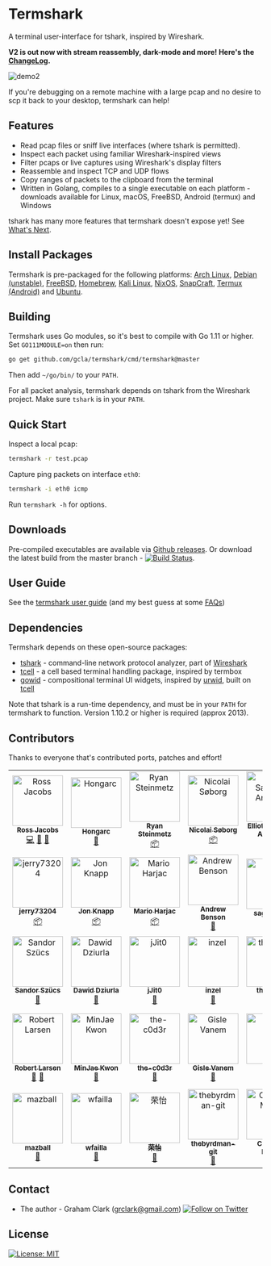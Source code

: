 [twitter-follow-url]: https://twitter.com/intent/follow?screen_name=termshark
[twitter-follow-img]: https://img.shields.io/twitter/follow/termshark.svg?style=social&label=Follow

# Termshark
A terminal user-interface for tshark, inspired by Wireshark.

**V2 is out now with stream reassembly, dark-mode and more! Here's the [ChangeLog](CHANGELOG.md#changelog).**

![demo2](https://drive.google.com/uc?export=view&id=1EmqYrOPwLXanoi7o74PQMOX1KSgOqhNr)

If you're debugging on a remote machine with a large pcap and no desire to scp it back to your desktop, termshark can help!

## Features

- Read pcap files or sniff live interfaces (where tshark is permitted).
- Inspect each packet using familiar Wireshark-inspired views
- Filter pcaps or live captures using Wireshark's display filters
- Reassemble and inspect TCP and UDP flows
- Copy ranges of packets to the clipboard from the terminal
- Written in Golang, compiles to a single executable on each platform - downloads available for Linux, macOS, FreeBSD, Android (termux) and Windows

tshark has many more features that termshark doesn't expose yet! See [What's Next](docs/FAQ.md#whats-next).

## Install Packages

Termshark is pre-packaged for the following platforms: [Arch Linux](docs/Packages.md#arch-linux), [Debian (unstable)](docs/Packages.md#debian), [FreeBSD](docs/Packages.md#freebsd), [Homebrew](docs/Packages.md#homebrew), [Kali Linux](docs/Packages.md#kali-linux), [NixOS](docs/Packages.md#nixos), [SnapCraft](docs/Packages.md#snapcraft), [Termux (Android)](docs/Packages.md#termux-android) and [Ubuntu](docs/Packages.md#ubuntu).

## Building

Termshark uses Go modules, so it's best to compile with Go 1.11 or higher. Set `GO111MODULE=on` then run:

```bash
go get github.com/gcla/termshark/cmd/termshark@master
```
Then add ```~/go/bin/``` to your ```PATH```.

For all packet analysis, termshark depends on tshark from the Wireshark project. Make sure ```tshark``` is in your ```PATH```.

## Quick Start

Inspect a local pcap:

```bash
termshark -r test.pcap
```

Capture ping packets on interface ```eth0```:

```bash
termshark -i eth0 icmp
```

Run ```termshark -h``` for options.

## Downloads

Pre-compiled executables are available via [Github releases](https://github.com/gcla/termshark/releases). Or download the latest build from the master branch - [![Build Status](https://travis-ci.org/gcla/termshark.svg?branch=master)](https://travis-ci.org/gcla/termshark).

## User Guide

See the [termshark user guide](docs/UserGuide.md) (and my best guess at some [FAQs](docs/FAQ.md))

## Dependencies

Termshark depends on these open-source packages:

- [tshark](https://www.wireshark.org/docs/man-pages/tshark.html) - command-line network protocol analyzer, part of [Wireshark](https://wireshark.org)
- [tcell](https://github.com/gdamore/tcell) - a cell based terminal handling package, inspired by termbox
- [gowid](https://github.com/gcla/gowid) - compositional terminal UI widgets, inspired by [urwid](http://urwid.org), built on [tcell](https://github.com/gdamore/tcell)

Note that tshark is a run-time dependency, and must be in your ```PATH``` for termshark to function.  Version 1.10.2 or higher is required (approx 2013).

## Contributors

Thanks to everyone that's contributed ports, patches and effort!

<!-- ALL-CONTRIBUTORS-LIST:START - Do not remove or modify this section -->
<!-- prettier-ignore -->
<table><tr><td align="center"><a href="https://swit.sh"><img src="https://avatars0.githubusercontent.com/u/10995145?v=4" width="100px;" alt="Ross Jacobs"/><br /><sub><b>Ross Jacobs</b></sub></a><br /><a href="https://github.com/gcla/termshark/commits?author=pocc" title="Code">💻</a> <a href="https://github.com/gcla/termshark/issues?q=author%3Apocc" title="Bug reports">🐛</a> <a href="#userTesting-pocc" title="User Testing">📓</a></td><td align="center"><a href="https://github.com/Hongarc"><img src="https://avatars1.githubusercontent.com/u/19208123?v=4" width="100px;" alt="Hongarc"/><br /><sub><b>Hongarc</b></sub></a><br /><a href="https://github.com/gcla/termshark/commits?author=Hongarc" title="Documentation">📖</a></td><td align="center"><a href="https://github.com/zi0r"><img src="https://avatars0.githubusercontent.com/u/1676702?v=4" width="100px;" alt="Ryan Steinmetz"/><br /><sub><b>Ryan Steinmetz</b></sub></a><br /><a href="#platform-zi0r" title="Packaging/porting to new platform">📦</a></td><td align="center"><a href="https://søb.org/"><img src="https://avatars2.githubusercontent.com/u/8722223?v=4" width="100px;" alt="Nicolai Søborg"/><br /><sub><b>Nicolai Søborg</b></sub></a><br /><a href="#platform-NicolaiSoeborg" title="Packaging/porting to new platform">📦</a></td><td align="center"><a href="https://qulogic.gitlab.io/"><img src="https://avatars2.githubusercontent.com/u/302469?v=4" width="100px;" alt="Elliott Sales de Andrade"/><br /><sub><b>Elliott Sales de Andrade</b></sub></a><br /><a href="https://github.com/gcla/termshark/commits?author=QuLogic" title="Code">💻</a></td><td align="center"><a href="http://rski.github.io"><img src="https://avatars2.githubusercontent.com/u/2960312?v=4" width="100px;" alt="Romanos"/><br /><sub><b>Romanos</b></sub></a><br /><a href="https://github.com/gcla/termshark/commits?author=rski" title="Code">💻</a></td><td align="center"><a href="https://github.com/denyspozniak"><img src="https://avatars0.githubusercontent.com/u/22612345?v=4" width="100px;" alt="Denys"/><br /><sub><b>Denys</b></sub></a><br /><a href="https://github.com/gcla/termshark/issues?q=author%3Adenyspozniak" title="Bug reports">🐛</a></td></tr><tr><td align="center"><a href="https://github.com/jerry73204"><img src="https://avatars1.githubusercontent.com/u/7629150?v=4" width="100px;" alt="jerry73204"/><br /><sub><b>jerry73204</b></sub></a><br /><a href="#platform-jerry73204" title="Packaging/porting to new platform">📦</a></td><td align="center"><a href="http://thann.github.com"><img src="https://avatars1.githubusercontent.com/u/578515?v=4" width="100px;" alt="Jon Knapp"/><br /><sub><b>Jon Knapp</b></sub></a><br /><a href="#platform-Thann" title="Packaging/porting to new platform">📦</a></td><td align="center"><a href="https://github.com/mharjac"><img src="https://avatars2.githubusercontent.com/u/2997453?v=4" width="100px;" alt="Mario Harjac"/><br /><sub><b>Mario Harjac</b></sub></a><br /><a href="#platform-mharjac" title="Packaging/porting to new platform">📦</a></td><td align="center"><a href="https://github.com/abenson"><img src="https://avatars1.githubusercontent.com/u/227317?v=4" width="100px;" alt="Andrew Benson"/><br /><sub><b>Andrew Benson</b></sub></a><br /><a href="https://github.com/gcla/termshark/issues?q=author%3Aabenson" title="Bug reports">🐛</a></td><td align="center"><a href="https://github.com/sagis-tikal"><img src="https://avatars2.githubusercontent.com/u/46102019?v=4" width="100px;" alt="sagis-tikal"/><br /><sub><b>sagis-tikal</b></sub></a><br /><a href="https://github.com/gcla/termshark/issues?q=author%3Asagis-tikal" title="Bug reports">🐛</a></td><td align="center"><a href="https://github.com/punkymaniac"><img src="https://avatars2.githubusercontent.com/u/9916797?v=4" width="100px;" alt="punkymaniac"/><br /><sub><b>punkymaniac</b></sub></a><br /><a href="https://github.com/gcla/termshark/issues?q=author%3Apunkymaniac" title="Bug reports">🐛</a></td><td align="center"><a href="https://github.com/msenturk"><img src="https://avatars3.githubusercontent.com/u/9482568?v=4" width="100px;" alt="msenturk"/><br /><sub><b>msenturk</b></sub></a><br /><a href="https://github.com/gcla/termshark/issues?q=author%3Amsenturk" title="Bug reports">🐛</a></td></tr><tr><td align="center"><a href="https://github.com/szuecs"><img src="https://avatars3.githubusercontent.com/u/50872?v=4" width="100px;" alt="Sandor Szücs"/><br /><sub><b>Sandor Szücs</b></sub></a><br /><a href="https://github.com/gcla/termshark/issues?q=author%3Aszuecs" title="Bug reports">🐛</a></td><td align="center"><a href="https://github.com/dawidd6"><img src="https://avatars1.githubusercontent.com/u/9713907?v=4" width="100px;" alt="Dawid Dziurla"/><br /><sub><b>Dawid Dziurla</b></sub></a><br /><a href="https://github.com/gcla/termshark/issues?q=author%3Adawidd6" title="Bug reports">🐛</a></td><td align="center"><a href="https://github.com/jJit0"><img src="https://avatars1.githubusercontent.com/u/23521148?v=4" width="100px;" alt="jJit0"/><br /><sub><b>jJit0</b></sub></a><br /><a href="https://github.com/gcla/termshark/issues?q=author%3AjJit0" title="Bug reports">🐛</a></td><td align="center"><a href="http://colinrogers001.com"><img src="https://avatars3.githubusercontent.com/u/20195547?v=4" width="100px;" alt="inzel"/><br /><sub><b>inzel</b></sub></a><br /><a href="https://github.com/gcla/termshark/issues?q=author%3Ainzel" title="Bug reports">🐛</a></td><td align="center"><a href="https://github.com/thejerrod"><img src="https://avatars1.githubusercontent.com/u/25254103?v=4" width="100px;" alt="thejerrod"/><br /><sub><b>thejerrod</b></sub></a><br /><a href="#ideas-thejerrod" title="Ideas, Planning, & Feedback">🤔</a></td><td align="center"><a href="https://github.com/gdluca"><img src="https://avatars3.githubusercontent.com/u/12004506?v=4" width="100px;" alt="gdluca"/><br /><sub><b>gdluca</b></sub></a><br /><a href="https://github.com/gcla/termshark/issues?q=author%3Agdluca" title="Bug reports">🐛</a></td><td align="center"><a href="https://github.com/winpat"><img src="https://avatars2.githubusercontent.com/u/6016963?v=4" width="100px;" alt="Patrick Winter"/><br /><sub><b>Patrick Winter</b></sub></a><br /><a href="#platform-winpat" title="Packaging/porting to new platform">📦</a></td></tr><tr><td align="center"><a href="https://github.com/RobertLarsen"><img src="https://avatars0.githubusercontent.com/u/795303?v=4" width="100px;" alt="Robert Larsen"/><br /><sub><b>Robert Larsen</b></sub></a><br /><a href="#ideas-RobertLarsen" title="Ideas, Planning, & Feedback">🤔</a> <a href="#userTesting-RobertLarsen" title="User Testing">📓</a></td><td align="center"><a href="https://mingrammer.com"><img src="https://avatars0.githubusercontent.com/u/6178510?v=4" width="100px;" alt="MinJae Kwon"/><br /><sub><b>MinJae Kwon</b></sub></a><br /><a href="https://github.com/gcla/termshark/issues?q=author%3Amingrammer" title="Bug reports">🐛</a></td><td align="center"><a href="https://github.com/the-c0d3r"><img src="https://avatars2.githubusercontent.com/u/4526565?v=4" width="100px;" alt="the-c0d3r"/><br /><sub><b>the-c0d3r</b></sub></a><br /><a href="#ideas-the-c0d3r" title="Ideas, Planning, & Feedback">🤔</a></td><td align="center"><a href="https://github.com/gvanem"><img src="https://avatars0.githubusercontent.com/u/945271?v=4" width="100px;" alt="Gisle Vanem"/><br /><sub><b>Gisle Vanem</b></sub></a><br /><a href="https://github.com/gcla/termshark/issues?q=author%3Agvanem" title="Bug reports">🐛</a></td><td align="center"><a href="https://github.com/hook-s3c"><img src="https://avatars1.githubusercontent.com/u/31825993?v=4" width="100px;" alt="hook"/><br /><sub><b>hook</b></sub></a><br /><a href="https://github.com/gcla/termshark/issues?q=author%3Ahook-s3c" title="Bug reports">🐛</a></td><td align="center"><a href="https://twitter.com/_lennart"><img src="https://avatars0.githubusercontent.com/u/35022?v=4" width="100px;" alt="Lennart Koopmann"/><br /><sub><b>Lennart Koopmann</b></sub></a><br /><a href="#ideas-lennartkoopmann" title="Ideas, Planning, & Feedback">🤔</a></td><td align="center"><a href="https://keybase.io/cfernandez"><img src="https://avatars1.githubusercontent.com/u/5316229?v=4" width="100px;" alt="Fernandez, ReK2"/><br /><sub><b>Fernandez, ReK2</b></sub></a><br /><a href="https://github.com/gcla/termshark/issues?q=author%3AReK2Fernandez" title="Bug reports">🐛</a></td></tr><tr><td align="center"><a href="https://github.com/mazball"><img src="https://avatars2.githubusercontent.com/u/22456251?v=4" width="100px;" alt="mazball"/><br /><sub><b>mazball</b></sub></a><br /><a href="#ideas-mazball" title="Ideas, Planning, & Feedback">🤔</a></td><td align="center"><a href="https://github.com/wfailla"><img src="https://avatars1.githubusercontent.com/u/5494665?v=4" width="100px;" alt="wfailla"/><br /><sub><b>wfailla</b></sub></a><br /><a href="#ideas-wfailla" title="Ideas, Planning, & Feedback">🤔</a></td><td align="center"><a href="https://github.com/rongyi"><img src="https://avatars3.githubusercontent.com/u/1034762?v=4" width="100px;" alt="荣怡"/><br /><sub><b>荣怡</b></sub></a><br /><a href="#ideas-rongyi" title="Ideas, Planning, & Feedback">🤔</a></td><td align="center"><a href="https://github.com/thebyrdman-git"><img src="https://avatars1.githubusercontent.com/u/55452713?v=4" width="100px;" alt="thebyrdman-git"/><br /><sub><b>thebyrdman-git</b></sub></a><br /><a href="https://github.com/gcla/termshark/issues?q=author%3Athebyrdman-git" title="Bug reports">🐛</a></td><td align="center"><a href="http://www.mi.fu-berlin.de/en/inf/groups/ilab/members/mosig.html"><img src="https://avatars2.githubusercontent.com/u/32590522?v=4" width="100px;" alt="Clemens Mosig"/><br /><sub><b>Clemens Mosig</b></sub></a><br /><a href="https://github.com/gcla/termshark/issues?q=author%3Acmosig" title="Bug reports">🐛</a></td><td align="center"><a href="http://www.cipherdyne.org/"><img src="https://avatars3.githubusercontent.com/u/380228?v=4" width="100px;" alt="Michael Rash"/><br /><sub><b>Michael Rash</b></sub></a><br /><a href="#userTesting-mrash" title="User Testing">📓</a></td></tr></table>

<!-- ALL-CONTRIBUTORS-LIST:END -->

## Contact

- The author - Graham Clark (grclark@gmail.com) [![Follow on Twitter][twitter-follow-img]][twitter-follow-url]

## License

[![License: MIT](https://img.shields.io/github/license/gcla/termshark.svg?color=yellow)](LICENSE)
